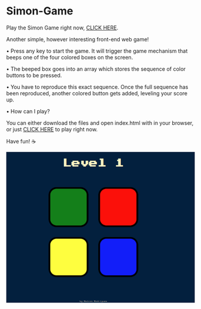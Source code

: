 # Simon-Game

Play the Simon Game right now, [CLICK HERE](https://polymathing.github.io/Simon-Game/).


Another simple, however interesting front-end web game! 

• Press any key to start the game. It will trigger the game mechanism that beeps one of the four colored boxes on the screen. 

• The beeped box goes into an array which stores the sequence of color buttons to be pressed. 

• You have to reproduce this exact sequence. Once the full sequence has been reproduced, another colored button gets added, leveling your score up. 


• How can I play? 

  You can either download the files and open index.html with in your browser, or just [CLICK HERE](https://polymathing.github.io/Simon-Game/) to play right now. 

Have fun! ☕


![](https://github.com/Polymathing/Maicon_Data_Science_Portfolio/blob/main/images/Simon-Game2.png?raw=true)
